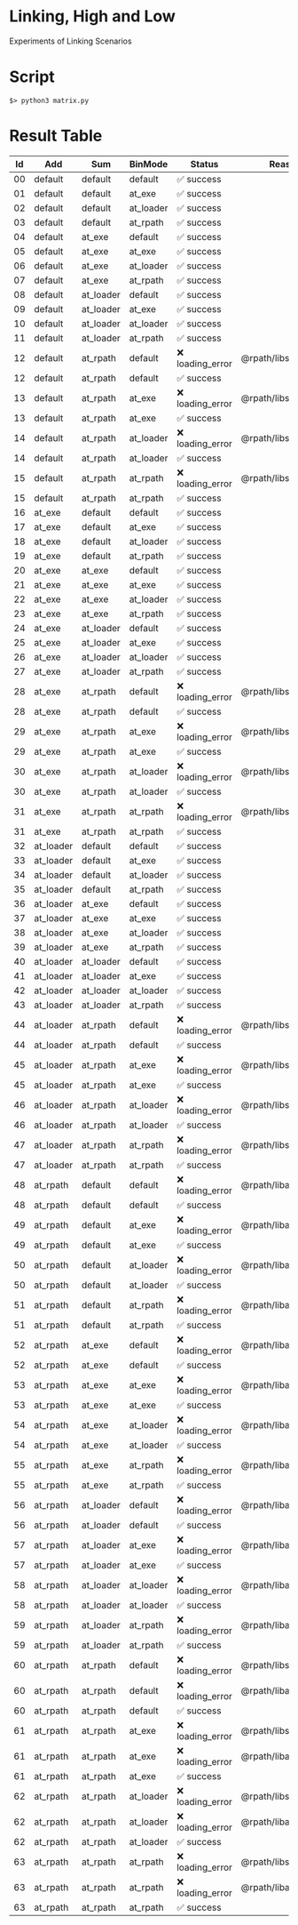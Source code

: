 Linking, High and Low
===============

Experiments of Linking Scenarios

# Script

```shell
$> python3 matrix.py
```

# Result Table

| Id  | Add       | Sum       | BinMode   | Status          | Reason                |
| --- | --------- | --------- | --------- | --------------- | --------------------- |
| 00  | default   | default   | default   | ✅ success       |                       |
| 01  | default   | default   | at_exe    | ✅ success       |                       |
| 02  | default   | default   | at_loader | ✅ success       |                       |
| 03  | default   | default   | at_rpath  | ✅ success       |                       |
| 04  | default   | at_exe    | default   | ✅ success       |                       |
| 05  | default   | at_exe    | at_exe    | ✅ success       |                       |
| 06  | default   | at_exe    | at_loader | ✅ success       |                       |
| 07  | default   | at_exe    | at_rpath  | ✅ success       |                       |
| 08  | default   | at_loader | default   | ✅ success       |                       |
| 09  | default   | at_loader | at_exe    | ✅ success       |                       |
| 10  | default   | at_loader | at_loader | ✅ success       |                       |
| 11  | default   | at_loader | at_rpath  | ✅ success       |                       |
| 12  | default   | at_rpath  | default   | ❌ loading_error | @rpath/libsum...dylib |
| 12  | default   | at_rpath  | default   | ✅ success       |                       |
| 13  | default   | at_rpath  | at_exe    | ❌ loading_error | @rpath/libsum...dylib |
| 13  | default   | at_rpath  | at_exe    | ✅ success       |                       |
| 14  | default   | at_rpath  | at_loader | ❌ loading_error | @rpath/libsum...dylib |
| 14  | default   | at_rpath  | at_loader | ✅ success       |                       |
| 15  | default   | at_rpath  | at_rpath  | ❌ loading_error | @rpath/libsum...dylib |
| 15  | default   | at_rpath  | at_rpath  | ✅ success       |                       |
| 16  | at_exe    | default   | default   | ✅ success       |                       |
| 17  | at_exe    | default   | at_exe    | ✅ success       |                       |
| 18  | at_exe    | default   | at_loader | ✅ success       |                       |
| 19  | at_exe    | default   | at_rpath  | ✅ success       |                       |
| 20  | at_exe    | at_exe    | default   | ✅ success       |                       |
| 21  | at_exe    | at_exe    | at_exe    | ✅ success       |                       |
| 22  | at_exe    | at_exe    | at_loader | ✅ success       |                       |
| 23  | at_exe    | at_exe    | at_rpath  | ✅ success       |                       |
| 24  | at_exe    | at_loader | default   | ✅ success       |                       |
| 25  | at_exe    | at_loader | at_exe    | ✅ success       |                       |
| 26  | at_exe    | at_loader | at_loader | ✅ success       |                       |
| 27  | at_exe    | at_loader | at_rpath  | ✅ success       |                       |
| 28  | at_exe    | at_rpath  | default   | ❌ loading_error | @rpath/libsum...dylib |
| 28  | at_exe    | at_rpath  | default   | ✅ success       |                       |
| 29  | at_exe    | at_rpath  | at_exe    | ❌ loading_error | @rpath/libsum...dylib |
| 29  | at_exe    | at_rpath  | at_exe    | ✅ success       |                       |
| 30  | at_exe    | at_rpath  | at_loader | ❌ loading_error | @rpath/libsum...dylib |
| 30  | at_exe    | at_rpath  | at_loader | ✅ success       |                       |
| 31  | at_exe    | at_rpath  | at_rpath  | ❌ loading_error | @rpath/libsum...dylib |
| 31  | at_exe    | at_rpath  | at_rpath  | ✅ success       |                       |
| 32  | at_loader | default   | default   | ✅ success       |                       |
| 33  | at_loader | default   | at_exe    | ✅ success       |                       |
| 34  | at_loader | default   | at_loader | ✅ success       |                       |
| 35  | at_loader | default   | at_rpath  | ✅ success       |                       |
| 36  | at_loader | at_exe    | default   | ✅ success       |                       |
| 37  | at_loader | at_exe    | at_exe    | ✅ success       |                       |
| 38  | at_loader | at_exe    | at_loader | ✅ success       |                       |
| 39  | at_loader | at_exe    | at_rpath  | ✅ success       |                       |
| 40  | at_loader | at_loader | default   | ✅ success       |                       |
| 41  | at_loader | at_loader | at_exe    | ✅ success       |                       |
| 42  | at_loader | at_loader | at_loader | ✅ success       |                       |
| 43  | at_loader | at_loader | at_rpath  | ✅ success       |                       |
| 44  | at_loader | at_rpath  | default   | ❌ loading_error | @rpath/libsum...dylib |
| 44  | at_loader | at_rpath  | default   | ✅ success       |                       |
| 45  | at_loader | at_rpath  | at_exe    | ❌ loading_error | @rpath/libsum...dylib |
| 45  | at_loader | at_rpath  | at_exe    | ✅ success       |                       |
| 46  | at_loader | at_rpath  | at_loader | ❌ loading_error | @rpath/libsum...dylib |
| 46  | at_loader | at_rpath  | at_loader | ✅ success       |                       |
| 47  | at_loader | at_rpath  | at_rpath  | ❌ loading_error | @rpath/libsum...dylib |
| 47  | at_loader | at_rpath  | at_rpath  | ✅ success       |                       |
| 48  | at_rpath  | default   | default   | ❌ loading_error | @rpath/libadd...dylib |
| 48  | at_rpath  | default   | default   | ✅ success       |                       |
| 49  | at_rpath  | default   | at_exe    | ❌ loading_error | @rpath/libadd...dylib |
| 49  | at_rpath  | default   | at_exe    | ✅ success       |                       |
| 50  | at_rpath  | default   | at_loader | ❌ loading_error | @rpath/libadd...dylib |
| 50  | at_rpath  | default   | at_loader | ✅ success       |                       |
| 51  | at_rpath  | default   | at_rpath  | ❌ loading_error | @rpath/libadd...dylib |
| 51  | at_rpath  | default   | at_rpath  | ✅ success       |                       |
| 52  | at_rpath  | at_exe    | default   | ❌ loading_error | @rpath/libadd...dylib |
| 52  | at_rpath  | at_exe    | default   | ✅ success       |                       |
| 53  | at_rpath  | at_exe    | at_exe    | ❌ loading_error | @rpath/libadd...dylib |
| 53  | at_rpath  | at_exe    | at_exe    | ✅ success       |                       |
| 54  | at_rpath  | at_exe    | at_loader | ❌ loading_error | @rpath/libadd...dylib |
| 54  | at_rpath  | at_exe    | at_loader | ✅ success       |                       |
| 55  | at_rpath  | at_exe    | at_rpath  | ❌ loading_error | @rpath/libadd...dylib |
| 55  | at_rpath  | at_exe    | at_rpath  | ✅ success       |                       |
| 56  | at_rpath  | at_loader | default   | ❌ loading_error | @rpath/libadd...dylib |
| 56  | at_rpath  | at_loader | default   | ✅ success       |                       |
| 57  | at_rpath  | at_loader | at_exe    | ❌ loading_error | @rpath/libadd...dylib |
| 57  | at_rpath  | at_loader | at_exe    | ✅ success       |                       |
| 58  | at_rpath  | at_loader | at_loader | ❌ loading_error | @rpath/libadd...dylib |
| 58  | at_rpath  | at_loader | at_loader | ✅ success       |                       |
| 59  | at_rpath  | at_loader | at_rpath  | ❌ loading_error | @rpath/libadd...dylib |
| 59  | at_rpath  | at_loader | at_rpath  | ✅ success       |                       |
| 60  | at_rpath  | at_rpath  | default   | ❌ loading_error | @rpath/libsum...dylib |
| 60  | at_rpath  | at_rpath  | default   | ❌ loading_error | @rpath/libadd...dylib |
| 60  | at_rpath  | at_rpath  | default   | ✅ success       |                       |
| 61  | at_rpath  | at_rpath  | at_exe    | ❌ loading_error | @rpath/libsum...dylib |
| 61  | at_rpath  | at_rpath  | at_exe    | ❌ loading_error | @rpath/libadd...dylib |
| 61  | at_rpath  | at_rpath  | at_exe    | ✅ success       |                       |
| 62  | at_rpath  | at_rpath  | at_loader | ❌ loading_error | @rpath/libsum...dylib |
| 62  | at_rpath  | at_rpath  | at_loader | ❌ loading_error | @rpath/libadd...dylib |
| 62  | at_rpath  | at_rpath  | at_loader | ✅ success       |                       |
| 63  | at_rpath  | at_rpath  | at_rpath  | ❌ loading_error | @rpath/libsum...dylib |
| 63  | at_rpath  | at_rpath  | at_rpath  | ❌ loading_error | @rpath/libadd...dylib |
| 63  | at_rpath  | at_rpath  | at_rpath  | ✅ success       |                       |


